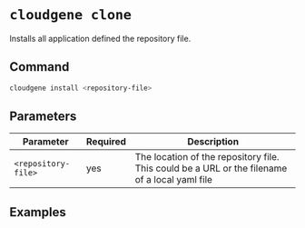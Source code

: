 # `cloudgene clone`

Installs all application defined the repository file.

## Command

```bash
cloudgene install <repository-file>
```
## Parameters

| Parameter | Required | Description |
| --- | --- | --- |
| `<repository-file>` | yes | The location of the repository file. This could be a URL or the filename of a local yaml file |

## Examples
